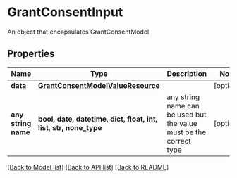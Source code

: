 # GrantConsentInput

An object that encapsulates GrantConsentModel

## Properties
Name | Type | Description | Notes
------------ | ------------- | ------------- | -------------
**data** | [**GrantConsentModelValueResource**](GrantConsentModelValueResource.md) |  | [optional] 
**any string name** | **bool, date, datetime, dict, float, int, list, str, none_type** | any string name can be used but the value must be the correct type | [optional]

[[Back to Model list]](../README.md#documentation-for-models) [[Back to API list]](../README.md#documentation-for-api-endpoints) [[Back to README]](../README.md)


